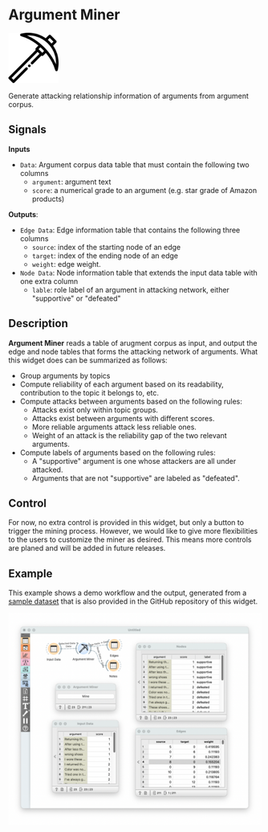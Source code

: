 Argument Miner
================

<img src="./icons/OWArgMiner.svg" width="100" height="100">

Generate attacking relationship information of arguments from argument corpus.

## Signals

**Inputs**

- `Data`: Argument corpus data table that must contain the following two columns
    - `argument`: argument text
    - `score`: a numerical grade to an argument (e.g. star grade of Amazon products)

**Outputs**:

- `Edge Data`: Edge information table that contains the following three columns
    - `source`: index of the starting node of an edge
    - `target`: index of the ending node of an edge
    - `weight`: edge weight.
- `Node Data`: Node information table that extends the input data table with one extra column
    - `lable`: role label of an argument in attacking network, either "supportive" or "defeated"

## Description

**Argument Miner** reads a table of arugment corpus as input, and output the edge and node tables that forms the attacking network of arguments. What this widget does can be summarized as follows:

- Group arguments by topics
- Compute reliability of each argument based on its readability, contribution to the topic it belongs to, etc.
- Compute attacks between arguments based on the following rules:
    - Attacks exist only within topic groups.
    - Attacks exist between arguments with different scores.
    - More reliable arguments attack less reliable ones.
    - Weight of an attack is the reliability gap of the two relevant arguments.
- Compute labels of arguments based on the following rules:
    - A "supportive" argument is one whose attackers are all under attacked.
    - Arguments that are not "supportive" are labeled as "defeated".

## Control

For now, no extra control is provided in this widget, but only a button to trigger the mining process. However, we would like to give more flexibilities to the users to customize the miner as desired. This means more controls are planed and will be added in future releases.

## Example

This example shows a demo workflow and the output, generated from a [sample dataset](https://raw.githubusercontent.com/EyeofBeholder-NLeSC/orange3-argument/main/example/data/data_processed_1prod_sample.json) that is also provided in the GitHub repository of this widget. 

![image](./images/OWArgMiner.png)